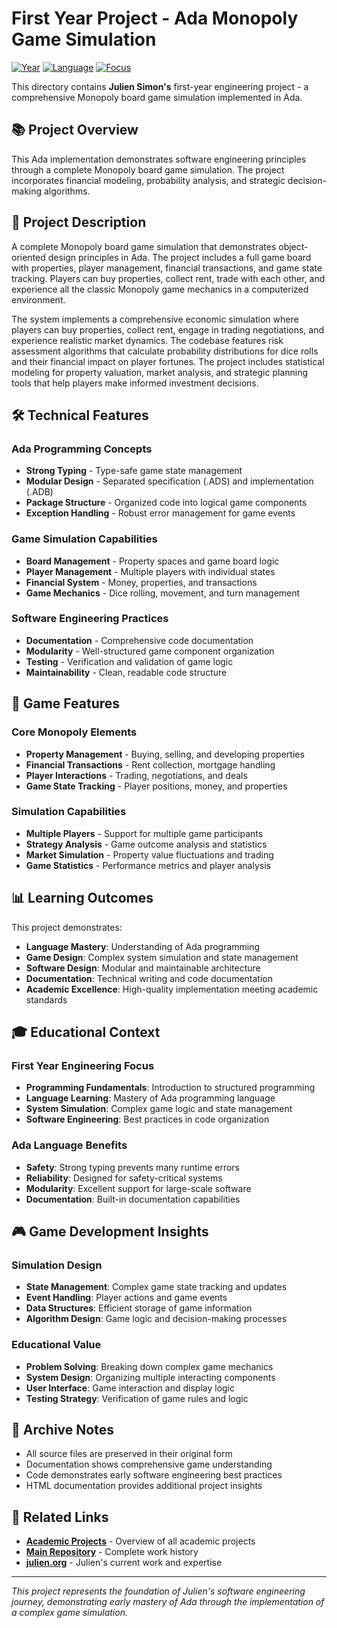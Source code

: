 # First Year Project - Ada Monopoly Game Simulation

[![Year](https://img.shields.io/badge/Year-1991--1992-orange.svg)](https://github.com/juliensimon/work-history)
[![Language](https://img.shields.io/badge/Language-Ada-blue.svg)](https://github.com/juliensimon/work-history)
[![Focus](https://img.shields.io/badge/Focus-Game%20Simulation-green.svg)](https://github.com/juliensimon/work-history)

This directory contains **Julien Simon's** first-year engineering project - a comprehensive Monopoly board game simulation implemented in Ada.

## 📚 Project Overview

This Ada implementation demonstrates software engineering principles through a complete Monopoly board game simulation. The project incorporates financial modeling, probability analysis, and strategic decision-making algorithms.

## 🎯 Project Description

A complete Monopoly board game simulation that demonstrates object-oriented design principles in Ada. The project includes a full game board with properties, player management, financial transactions, and game state tracking. Players can buy properties, collect rent, trade with each other, and experience all the classic Monopoly game mechanics in a computerized environment.

The system implements a comprehensive economic simulation where players can buy properties, collect rent, engage in trading negotiations, and experience realistic market dynamics. The codebase features risk assessment algorithms that calculate probability distributions for dice rolls and their financial impact on player fortunes. The project includes statistical modeling for property valuation, market analysis, and strategic planning tools that help players make informed investment decisions.

## 🛠️ Technical Features

### Ada Programming Concepts
- **Strong Typing** - Type-safe game state management
- **Modular Design** - Separated specification (.ADS) and implementation (.ADB)
- **Package Structure** - Organized code into logical game components
- **Exception Handling** - Robust error management for game events

### Game Simulation Capabilities
- **Board Management** - Property spaces and game board logic
- **Player Management** - Multiple players with individual states
- **Financial System** - Money, properties, and transactions
- **Game Mechanics** - Dice rolling, movement, and turn management

### Software Engineering Practices
- **Documentation** - Comprehensive code documentation
- **Modularity** - Well-structured game component organization
- **Testing** - Verification and validation of game logic
- **Maintainability** - Clean, readable code structure

## 🎲 Game Features

### Core Monopoly Elements
- **Property Management** - Buying, selling, and developing properties
- **Financial Transactions** - Rent collection, mortgage handling
- **Player Interactions** - Trading, negotiations, and deals
- **Game State Tracking** - Player positions, money, and properties

### Simulation Capabilities
- **Multiple Players** - Support for multiple game participants
- **Strategy Analysis** - Game outcome analysis and statistics
- **Market Simulation** - Property value fluctuations and trading
- **Game Statistics** - Performance metrics and player analysis

## 📊 Learning Outcomes

This project demonstrates:
- **Language Mastery**: Understanding of Ada programming
- **Game Design**: Complex system simulation and state management
- **Software Design**: Modular and maintainable architecture
- **Documentation**: Technical writing and code documentation
- **Academic Excellence**: High-quality implementation meeting academic standards

## 🎓 Educational Context

### First Year Engineering Focus
- **Programming Fundamentals**: Introduction to structured programming
- **Language Learning**: Mastery of Ada programming language
- **System Simulation**: Complex game logic and state management
- **Software Engineering**: Best practices in code organization

### Ada Language Benefits
- **Safety**: Strong typing prevents many runtime errors
- **Reliability**: Designed for safety-critical systems
- **Modularity**: Excellent support for large-scale software
- **Documentation**: Built-in documentation capabilities

## 🎮 Game Development Insights

### Simulation Design
- **State Management**: Complex game state tracking and updates
- **Event Handling**: Player actions and game events
- **Data Structures**: Efficient storage of game information
- **Algorithm Design**: Game logic and decision-making processes

### Educational Value
- **Problem Solving**: Breaking down complex game mechanics
- **System Design**: Organizing multiple interacting components
- **User Interface**: Game interaction and display logic
- **Testing Strategy**: Verification of game rules and logic

## 📄 Archive Notes

- All source files are preserved in their original form
- Documentation shows comprehensive game understanding
- Code demonstrates early software engineering best practices
- HTML documentation provides additional project insights

## 🔗 Related Links

- **[Academic Projects](../README.md)** - Overview of all academic projects
- **[Main Repository](../../README.md)** - Complete work history
- **[julien.org](https://julien.org)** - Julien's current work and expertise

---

*This project represents the foundation of Julien's software engineering journey, demonstrating early mastery of Ada through the implementation of a complex game simulation.* 